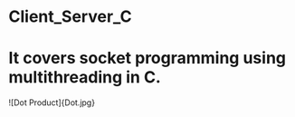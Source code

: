 # Client_Server_C

# It covers socket programming using multithreading in C.

![Dot Product]{Dot.jpg}

